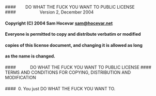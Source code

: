 ####&nbsp;&nbsp;&nbsp;&nbsp;&nbsp;&nbsp;&nbsp;&nbsp;DO WHAT THE FUCK YOU WANT TO PUBLIC LICENSE 
####&nbsp;&nbsp;&nbsp;&nbsp;&nbsp;&nbsp;&nbsp;&nbsp;&nbsp;&nbsp;&nbsp;&nbsp;&nbsp;&nbsp;&nbsp;&nbsp;&nbsp;&nbsp;&nbsp;&nbsp;Version 2, December 2004 
####
#### Copyright (C) 2004 Sam Hocevar <sam@hocevar.net> 
####
#### Everyone is permitted to copy and distribute verbatim or modified 
#### copies of this license document, and changing it is allowed as long 
#### as the name is changed. 
####
####&nbsp;&nbsp;&nbsp;&nbsp;&nbsp;&nbsp;&nbsp;&nbsp;&nbsp;&nbsp;&nbsp;&nbsp;DO WHAT THE FUCK YOU WANT TO PUBLIC LICENSE 
####&nbsp;&nbsp; TERMS AND CONDITIONS FOR COPYING, DISTRIBUTION AND MODIFICATION 
####
####&nbsp;&nbsp;0. You just DO WHAT THE FUCK YOU WANT TO.
